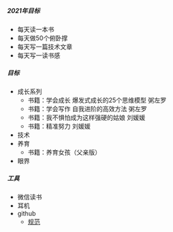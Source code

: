 ##### 2021年目标
- 每天读一本书
- 每天做50个俯卧撑
- 每天写一篇技术文章
- 每天写一读书感


##### 目标
- 成长系列
  - 书籍：学会成长 爆发式成长的25个思维模型 粥左罗
  - 书籍：学会写作 自我进阶的高效方法 粥左罗
  - 书籍：我不惧怕成为这样强硬的姑娘 刘媛媛
  - 书籍：精准努力 刘媛媛
- 技术
- 养育
  - 书籍：养育女孩（父亲版）
- 眼界

##### 工具
- 微信读书
- 耳机
- github
  - [规范](https://github.com/ruanyf/document-style-guide)
